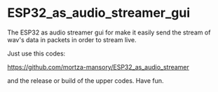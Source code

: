 # ESP32_as_audio_streamer_gui
The ESP32 as audio streamer gui for make it easily send the stream of wav's data in packets in order to stream live.

Just use this codes:

https://github.com/mortza-mansory/ESP32_as_audio_streamer

and the release or build of the upper codes.
Have fun.

